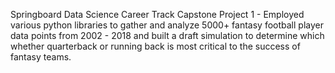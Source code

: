 Springboard Data Science Career Track Capstone Project 1 - Employed various python libraries to gather and analyze 5000+ fantasy football player data points from 2002 - 2018 and built a draft simulation to determine which whether quarterback or running back is most critical to the success of fantasy teams.
